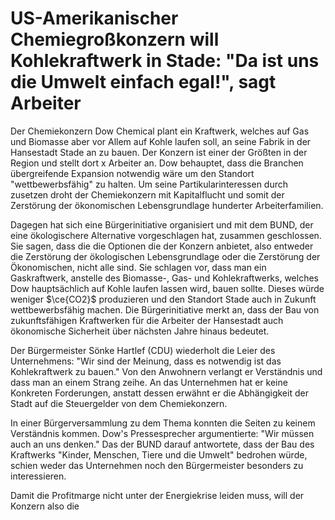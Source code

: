 # US-Amerikanischer Chemiegroßkonzern will Kohlekraftwerk in Stade: "Da ist uns die Umwelt einfach egal!", sagt Arbeiter
Der Chemiekonzern Dow Chemical plant ein Kraftwerk, welches auf Gas und Biomasse aber vor Allem auf Kohle laufen soll, an seine Fabrik in der Hansestadt Stade an zu bauen. Der Konzern ist einer der Größten in der Region und stellt dort x Arbeiter an. Dow behauptet, dass die Branchen übergreifende Expansion notwendig wäre um den Standort "wettbewerbsfähig" zu halten. Um seine Partikularinteressen durch zusetzen droht der Chemiekonzern mit Kapitalflucht und somit der Zerstörung der ökonomischen Lebensgrundlage hunderter Arbeiterfamilien.

Dagegen hat sich eine Bürgerinitiative organisiert und mit dem BUND, der eine ökologischere Alternative vorgeschlagen hat, zusammen geschlossen. Sie sagen, dass die die Optionen die der Konzern anbietet, also entweder die Zerstörung der ökologischen Lebensgrundlage oder die Zerstörung der Ökonomischen, nicht alle sind. Sie schlagen vor, dass man ein Gaskraftwerk, anstelle des Biomasse-, Gas- und Kohlekraftwerks, welches Dow hauptsächlich auf Kohle laufen lassen wird, bauen sollte. Dieses würde weniger $\ce{CO2}$ produzieren und den Standort Stade auch in Zukunft wettbewerbsfähig machen. Die Bürgerinitiative merkt an, dass der Bau von zukunftsfähigen Kraftwerken für die Arbeiter der Hansestadt auch ökonomische Sicherheit über nächsten Jahre hinaus bedeutet. 

Der Bürgermeister Sönke Hartlef (CDU) wiederholt die Leier des Unternehmens: "Wir sind der Meinung, dass es notwendig ist das Kohlekraftwerk zu bauen." Von den Anwohnern verlangt er Verständnis und dass man an einem Strang zeihe. An das Unternehmen hat er keine Konkreten Forderungen, anstatt dessen erwähnt er die Abhängigkeit der Stadt auf die Steuergelder von dem Chemiekonzern.

In einer Bürgerversammlung zu dem Thema konnten die Seiten zu keinem Verständnis kommen. Dow's Pressesprecher argumentierte: "Wir müssen auch an uns denken." Das der BUND darauf antwortete, dass der Bau des Kraftwerks "Kinder, Menschen, Tiere und die Umwelt" bedrohen würde, schien weder das Unternehmen noch den Bürgermeister besonders zu interessieren.

Damit die Profitmarge nicht unter der Energiekrise leiden muss, will der Konzern also die  